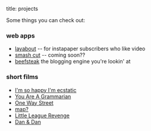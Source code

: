 title: projects

Some things you can check out:

### web apps

* [layabout](http://layabout.maxjacobson.net) -- for instapaper subscribers who like video
* [smash cut](http://smashcutapp.com) -- coming soon??
* [beefsteak](http://github.com/maxjacobson/beefsteak) the blogging engine you're lookin' at

### short films

* [I'm so happy I'm ecstatic](http://vimeo.com/11394296)
* [You Are A Grammarian](http://vimeo.com/10329810)
* [One Way Street](http://vimeo.com/8194104)
* [map?](http://vimeo.com/7694544)
* [Little League Revenge](http://vimeo.com/7198387)
* [Dan & Dan](http://vimeo.com/3880860)